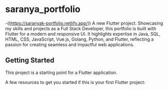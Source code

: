 
# saranya_portfolio

-((https://saranyak-portfolio.netlify.app/))
A new Flutter project.
Showcasing my skills and projects as a Full Stack Developer, this portfolio is built with Flutter for a modern and responsive UI. It highlights expertise in Java, SQL, HTML, CSS, JavaScript, Vue.js, Golang, Python, and Flutter, reflecting a passion for creating seamless and impactful web applications.
## Getting Started

This project is a starting point for a Flutter application.

A few resources to get you started if this is your first Flutter project:

